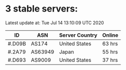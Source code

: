 # 3 stable servers:

Latest update at: Tue Jul 14 13:10:09 UTC 2020

| ID | ASN | Server Country | Online |
| -- | --- | -------------- | ------ |
| #.D09B | AS174 | United States | 63 hrs |
| #.2A79 | AS63949 | Japan | 55 hrs |
| #.D693 | AS9009 | United States | 37 hrs |

